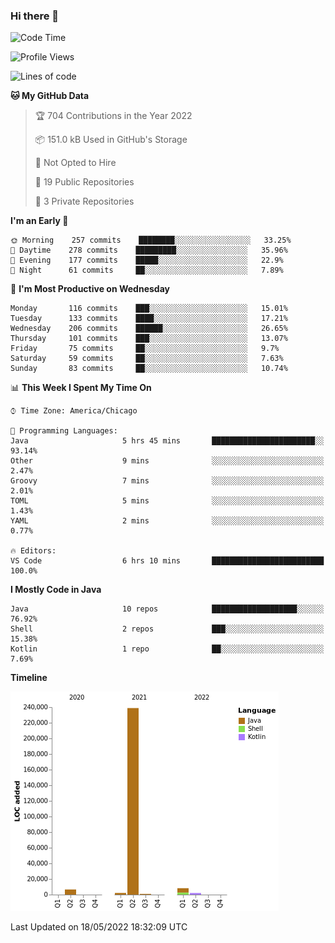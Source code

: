 ### Hi there 👋


<!--START_SECTION:waka-->
![Code Time](http://img.shields.io/badge/Code%20Time-2%2C255%20hrs%2053%20mins-blue)

![Profile Views](http://img.shields.io/badge/Profile%20Views-0-blue)

![Lines of code](https://img.shields.io/badge/From%20Hello%20World%20I%27ve%20Written-259%20Thousand%20lines%20of%20code-blue)

**🐱 My GitHub Data** 

> 🏆 704 Contributions in the Year 2022
 > 
> 📦 151.0 kB Used in GitHub's Storage 
 > 
> 🚫 Not Opted to Hire
 > 
> 📜 19 Public Repositories 
 > 
> 🔑 3 Private Repositories  
 > 
**I'm an Early 🐤** 

```text
🌞 Morning    257 commits    ████████░░░░░░░░░░░░░░░░░   33.25% 
🌆 Daytime    278 commits    █████████░░░░░░░░░░░░░░░░   35.96% 
🌃 Evening    177 commits    █████░░░░░░░░░░░░░░░░░░░░   22.9% 
🌙 Night      61 commits     ██░░░░░░░░░░░░░░░░░░░░░░░   7.89%

```
📅 **I'm Most Productive on Wednesday** 

```text
Monday       116 commits    ███░░░░░░░░░░░░░░░░░░░░░░   15.01% 
Tuesday      133 commits    ████░░░░░░░░░░░░░░░░░░░░░   17.21% 
Wednesday    206 commits    ██████░░░░░░░░░░░░░░░░░░░   26.65% 
Thursday     101 commits    ███░░░░░░░░░░░░░░░░░░░░░░   13.07% 
Friday       75 commits     ██░░░░░░░░░░░░░░░░░░░░░░░   9.7% 
Saturday     59 commits     ██░░░░░░░░░░░░░░░░░░░░░░░   7.63% 
Sunday       83 commits     ██░░░░░░░░░░░░░░░░░░░░░░░   10.74%

```


📊 **This Week I Spent My Time On** 

```text
⌚︎ Time Zone: America/Chicago

💬 Programming Languages: 
Java                     5 hrs 45 mins       ███████████████████████░░   93.14% 
Other                    9 mins              ░░░░░░░░░░░░░░░░░░░░░░░░░   2.47% 
Groovy                   7 mins              ░░░░░░░░░░░░░░░░░░░░░░░░░   2.01% 
TOML                     5 mins              ░░░░░░░░░░░░░░░░░░░░░░░░░   1.43% 
YAML                     2 mins              ░░░░░░░░░░░░░░░░░░░░░░░░░   0.77%

🔥 Editors: 
VS Code                  6 hrs 10 mins       █████████████████████████   100.0%

```

**I Mostly Code in Java** 

```text
Java                     10 repos            ███████████████████░░░░░░   76.92% 
Shell                    2 repos             ███░░░░░░░░░░░░░░░░░░░░░░   15.38% 
Kotlin                   1 repo              ██░░░░░░░░░░░░░░░░░░░░░░░   7.69%

```


**Timeline**

![Chart not found](https://raw.githubusercontent.com/powercasgamer/powercasgamer/master/charts/bar_graph.png) 


 Last Updated on 18/05/2022 18:32:09 UTC
<!--END_SECTION:waka-->

